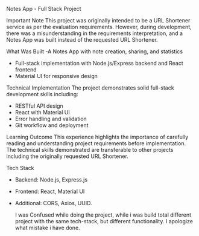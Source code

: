 Notes App - Full Stack Project

Important Note
This project was originally intended to be a URL Shortener service as per the evaluation requirements. However, during development, there was a misunderstanding in the requirements interpretation, and a Notes App was built instead of the requested URL Shortener.

What Was Built
-A Notes App with note creation, sharing, and statistics
- Full-stack implementation with Node.js/Express backend and React frontend
- Material UI for responsive design

Technical Implementation
The project demonstrates solid full-stack development skills including:
- RESTful API design
- React with Material UI
- Error handling and validation
- Git workflow and deployment

Learning Outcome
This experience highlights the importance of carefully reading and understanding project requirements before implementation. The technical skills demonstrated are transferable to other projects including the originally requested URL Shortener.

Tech Stack
- Backend: Node.js, Express.js
- Frontend: React, Material UI
- Additional: CORS, Axios, UUID.

  I was Confused while doing the project, while i was build total different project with the same tech-stack, but different functionality. I apologize what mistake i have done.
